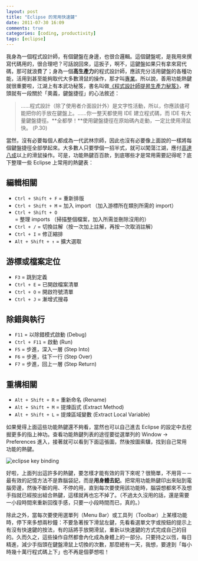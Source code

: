 ```yaml
---
layout: post
title: "Eclipse 的常用快速鍵"
date: 2011-07-30 16:09
comments: true
categories: [coding, productivity]
tags: [eclipse]
---
```


我身為一個程式設計師，有個鍵盤在身邊，也很合邏輯。這個鍵盤呢，是我用來撰寫代碼用的，很合理吧？可話說回來，這扳子，啊不，這鍵盤如果只有拿來寫代碼，那可就浪費了；身為一個**高生產力**的程式設計師，應該充分活用鍵盤的各種功能，活用到甚至能夠取代大多數滑鼠的操作，那才叫[專業][professional]。所以說，善用功能熱鍵就很重要啦，江湖上有本武功秘笈，書名叫做[《程式設計師提昇生產力秘笈》][productivity]，裡頭就有一段關於「奧義，鍵盤捷徑」的心法敘述：

<!-- more -->

[professional]: http://youtu.be/yKWwrxaOxsY
[productivity]: http://www.anobii.com/books/%E7%A8%8B%E5%BC%8F%E8%A8%AD%E8%A8%88%E5%B8%AB%E6%8F%90%E5%8D%87%E7%94%9F%E7%94%A2%E5%8A%9B%E7%A7%98%E7%AC%88/9789866840340/01c423030629cd8ad5/

> ......程式設計（除了使用者介面設計外）是文字性活動，所以，你應該儘可能把你的手放在鍵盤上。......你一整天都使用 IDE 建立程式碼，而 IDE 有大量鍵盤捷徑。**全都學！**使用鍵盤捷徑在原始碼內走動，一定比使用滑鼠快。 (P.30)

當然，沒有必要每個人都成為一代武林宗師，因此也沒有必要像上面說的一樣將每個鍵盤捷徑全部學起來。大多數人只要學個一招半式，就可以闖蕩江湖，應付[高達八成][80percent]以上的滑鼠操作。可是，功能熱鍵百百款，到底哪些才是常用需要記得呢？底下整理一些 Eclipse 上常用的熱鍵表：

[80percent]: http://wiki.komica.org/wiki/?%E9%AB%98%E9%81%94%E5%85%AB%E6%88%90

## 編輯相關

- `Ctrl + Shift + F` = 重新排版
- `Ctrl + Shift + M` = 加入 import （加入游標所在類別所需的 import）
- `Ctrl + Shift + O` = 整理 imports （掃描整個檔案，加入所需並刪除沒用的）
- `Ctrl + /` = 切換註解（按一次加上註解，再按一次取消註解）
- `Ctrl + I` = 修正縮排
- `Alt + Shift + ↑` = 擴大選取

## 游標或檔案定位

- `F3` = 跳到定義
- `Ctrl + E` = 已開啟檔案清單
- `Ctrl + O` = 開啟符號清單
- `Ctrl + J` = 漸增式搜尋

## 除錯與執行

- `F11` = 以除錯模式啟動 (Debug)
- `Ctrl + F11` = 啟動 (Run)
- `F5` = 步進，深入一層 (Step Into)
- `F6` = 步進，往下一行 (Step Over)
- `F7` = 步進，回上一層 (Step Return)

## 重構相關

- `Alt + Shift + R` = 重新命名 (Rename)
- `Alt + Shift + M` = 提煉函式 (Extract Method)
- `Alt + Shift + L` = 提煉區域變數 (Extract Local Variable)

如果覺得上面這些功能熱鍵還不夠看，當然也可以自己進去 Eclipse 的設定中去挖掘更多的指上神功。查看功能熱鍵列表的途徑要從選單列的 Window → Preferences 進入，接著就可以看到下面這張圖，然後按圖索驥，找到自己常用功能的熱鍵。

![eclipse key binding](http://4.bp.blogspot.com/-0Bds_glMARA/TjO3I7Q5cRI/AAAAAAAAAZw/Pn_C_vQoIYY/s400/eclipse-shortcut.png)

好啦，上面列出這許多的熱鍵，要怎樣才能有效的背下來呢？很簡單，不用背－－最有效的記憶方法不是靠腦袋記，而是**用身體去記**。把常用功能熱鍵印出來貼到電腦旁邊，然後不斷的用、不停的用，直到每次要使用該功能時，腦袋想都來不及想手指就已經按出組合熱鍵，這樣就再也忘不掉了。（不過太久沒用的話，還是需要一小段時間來重新回復手感，只要一小段時間而已，真的。）

除此之外，當每次要使用選單列（Menu Bar）或工具列（Toolbar）上某樣功能時，停下來多想兩秒鐘：不要急著按下滑鼠左鍵，先看看選單文字或按鈕的提示上有沒有快速鍵的按法，有的話將手放開滑鼠，重新以快速鍵的方式完成自己的目的。久而久之，這些操作自然都會內化成為身體上的一部分。只要持之以恆，每日精進，減少手指頭在鍵盤滑鼠上切換的次數，那麼總有一天，我想，要達到「每小時幾十萬行程式碼上下」也不再是個夢想啦！